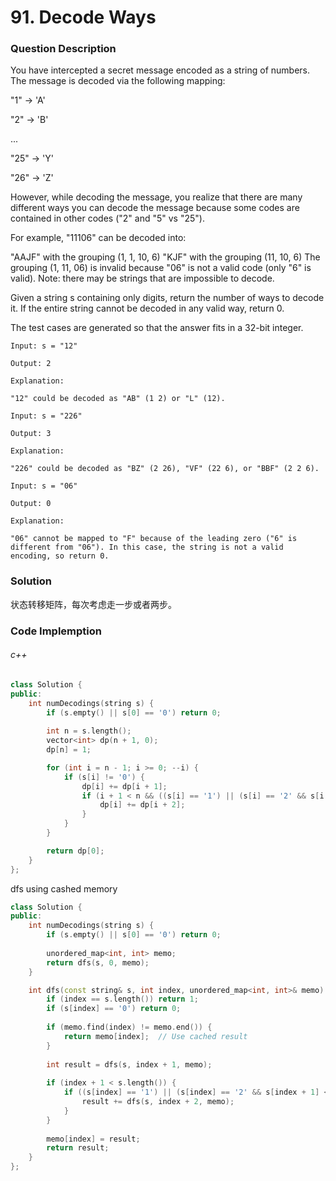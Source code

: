 # 91. Decode Ways

### Question Description

You have intercepted a secret message encoded as a string of numbers. The message is decoded via the following mapping:

"1" -> 'A'

"2" -> 'B'

...

"25" -> 'Y'

"26" -> 'Z'

However, while decoding the message, you realize that there are many different ways you can decode the message because some codes are contained in other codes ("2" and "5" vs "25").

For example, "11106" can be decoded into:

"AAJF" with the grouping (1, 1, 10, 6)
"KJF" with the grouping (11, 10, 6)
The grouping (1, 11, 06) is invalid because "06" is not a valid code (only "6" is valid).
Note: there may be strings that are impossible to decode.

Given a string s containing only digits, return the number of ways to decode it. If the entire string cannot be decoded in any valid way, return 0.

The test cases are generated so that the answer fits in a 32-bit integer.

```
Input: s = "12"

Output: 2

Explanation:

"12" could be decoded as "AB" (1 2) or "L" (12).
```

```
Input: s = "226"

Output: 3

Explanation:

"226" could be decoded as "BZ" (2 26), "VF" (22 6), or "BBF" (2 2 6).
```

```
Input: s = "06"

Output: 0

Explanation:

"06" cannot be mapped to "F" because of the leading zero ("6" is different from "06"). In this case, the string is not a valid encoding, so return 0.
```

### Solution

状态转移矩阵，每次考虑走一步或者两步。

### Code Implemption

###### c++

```c++
class Solution {
public:
    int numDecodings(string s) {
        if (s.empty() || s[0] == '0') return 0;
        
        int n = s.length();
        vector<int> dp(n + 1, 0);
        dp[n] = 1;  

        for (int i = n - 1; i >= 0; --i) {
            if (s[i] != '0') {  
                dp[i] += dp[i + 1];  
                if (i + 1 < n && ((s[i] == '1') || (s[i] == '2' && s[i + 1] <= '6'))) {
                    dp[i] += dp[i + 2]; 
                }
            }
        }

        return dp[0];  
    }
};
```

dfs using cashed memory

```c++
class Solution {
public:
    int numDecodings(string s) {
        if (s.empty() || s[0] == '0') return 0;
        
        unordered_map<int, int> memo;
        return dfs(s, 0, memo);
    }

    int dfs(const string& s, int index, unordered_map<int, int>& memo) {
        if (index == s.length()) return 1;
        if (s[index] == '0') return 0;
        
        if (memo.find(index) != memo.end()) {
            return memo[index];  // Use cached result
        }
        
        int result = dfs(s, index + 1, memo);
        
        if (index + 1 < s.length()) {
            if ((s[index] == '1') || (s[index] == '2' && s[index + 1] <= '6')) {
                result += dfs(s, index + 2, memo);
            }
        }
        
        memo[index] = result;
        return result;
    }
};
```